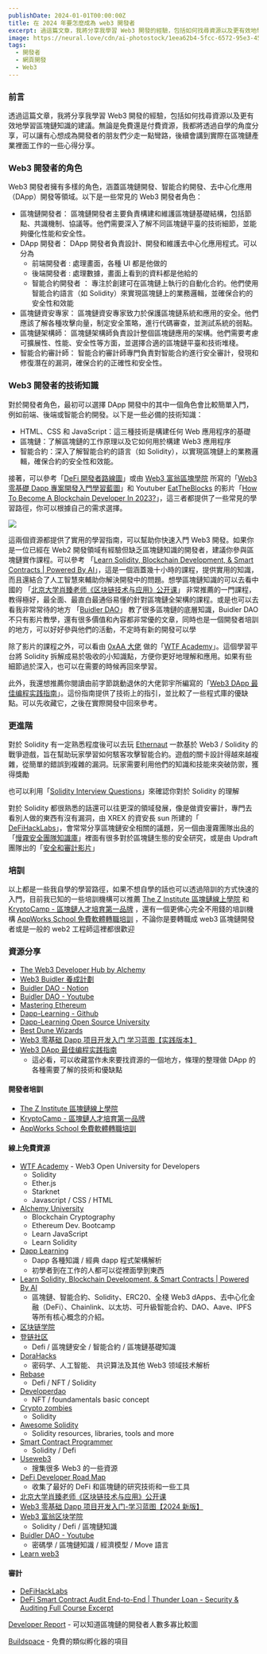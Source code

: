```yaml
---
publishDate: 2024-01-01T00:00:00Z
title: 在 2024 年要怎麼成為 web3 開發者
excerpt: 過這篇文章，我將分享我學習 Web3 開發的經驗，包括如何找尋資源以及更有效地學習區塊鏈知識的建議。無論是免費還是付費資源，我都將透過自學的角度分享，可以讓有心想成為開發者的朋友們少走一點彎路，後續會講到實際在區塊鏈產業裡面工作的一些心得分享。
image: https://neural.love/cdn/ai-photostock/1eea62b4-5fcc-6572-95e3-455eae6621f4/1.jpg?Expires=1714521599&Signature=jWIz8nh--vkvcLmbF8GrRfq1zop~cAV-kpqARrnDCaUHDQe0Q9alRw75GSRbMMZ-uOzMthP~6gUs2JD~VbUnHGQmGj1CQPrPcLviusEiYv2Bhh2iXPmljbvQts7eu7I4idd7ry6Ru8UuGvgVBDs2Slm8mE3T31~EKOgNHfxAAFn90yisAnXqd2FWjaaEdERMm45jAL8q6AbVXVFGhmTxDBQMiSWwuyeAsXRHptzw2gquWi6CnKHpeC35oynOlsKa4OEdXWqZZXZC~tsjtwqJZF8X9A7GK8leLWiVz-VEjnNf1F92SH6kWzUJU4kDviTDI7gB3QQrQwa9xpoVrWa0og__&Key-Pair-Id=K2RFTOXRBNSROX
tags:
  - 開發者
  - 網頁開發
  - Web3
---
```



### 前言

透過這篇文章，我將分享我學習 Web3 開發的經驗，包括如何找尋資源以及更有效地學習區塊鏈知識的建議。無論是免費還是付費資源，我都將透過自學的角度分享，可以讓有心想成為開發者的朋友們少走一點彎路，後續會講到實際在區塊鏈產業裡面工作的一些心得分享。

### Web3 開發者的角色

Web3 開發者擁有多樣的角色，涵蓋區塊鏈開發、智能合約開發、去中心化應用（DApp）開發等領域。以下是一些常見的 Web3 開發者角色：

- 區塊鏈開發者： 區塊鏈開發者主要負責構建和維護區塊鏈基礎結構，包括節點、共識機制、協議等。他們需要深入了解不同區塊鏈平臺的技術細節，並能夠優化性能和安全性。
- DApp 開發者： DApp 開發者負責設計、開發和維護去中心化應用程式。可以分為
  - 前端開發者 : 處理畫面，各種 UI 都是他做的
  - 後端開發者 : 處理數據，畫面上看到的資料都是他給的
  - 智能合約開發者 ： 專注於創建可在區塊鏈上執行的自動化合約。他們使用智能合約語言（如 Solidity）來實現區塊鏈上的業務邏輯，並確保合約的安全性和效能
- 區塊鏈資安專家： 區塊鏈資安專家致力於保護區塊鏈系統和應用的安全。他們應該了解各種攻擊向量，制定安全策略，進行代碼審查，並測試系統的弱點。
- 區塊鏈架構師： 區塊鏈架構師負責設計整個區塊鏈應用的架構。他們需要考慮可擴展性、性能、安全性等方面，並選擇合適的區塊鏈平臺和技術堆棧。
- 智能合約審計師： 智能合約審計師專門負責對智能合約進行安全審計，發現和修復潛在的漏洞，確保合約的正確性和安全性。

### Web3 開發者的技術知識

對於開發者角色，最初可以選擇 DApp 開發中的其中一個角色會比較簡單入門，例如前端、後端或智能合約開發。以下是一些必備的技術知識：

- HTML、CSS 和 JavaScript：這三種技術是構建任何 Web 應用程序的基礎
- 區塊鏈：了解區塊鏈的工作原理以及它如何用於構建 Web3 應用程序
- 智能合約：深入了解智能合約的語言（如 Solidity），以實現區塊鏈上的業務邏輯，確保合約的安全性和效能。

接著，可以參考「[DeFi 開發者路線圖](https://github.com/OffcierCia/DeFi-Developer-Road-Map/blob/main/translations/README_cn.md)」或由 [Web3 富翁區塊學院](https://www.youtube.com/@web3gogogo/videos) 所寫的「[Web3 零基礎 Dapp 專案開發入門學習藍圖](https://triangular-jitterbug-cd5.notion.site/Web3-Dapp-9ad05eb869a34983bb87c073faedc5a6)」和 Youtuber [EatTheBlocks](https://www.youtube.com/@EatTheBlocks/videos) 的影片「[How To Become A Blockchain Developer In 2023?](https://youtu.be/lg5ikF8k6yc?si=Eh4eiHrO5QHWoEdK)」，這三者都提供了一些常見的學習路徑，你可以根據自己的需求選擇。

![](https://raw.githubusercontent.com/OffcierCia/DeFi-Developer-Road-Map/95041489fb367c6cdaa34351df03bdf33c7f096c/DeFiRoadMapNewSVG.svg)

這兩個資源都提供了實用的學習指南，可以幫助你快速入門 Web3 開發。如果你是一位已經在 Web2 開發領域有經驗但缺乏區塊鏈知識的開發者，建議你參與區塊鏈實作課程。可以參考 「[Learn Solidity, Blockchain Development, & Smart Contracts | Powered By AI](https://youtu.be/umepbfKp5rI?si=37JNr26FuKZBMFq_)」，這是一個涵蓋幾十小時的課程，提供實用的知識，而且還結合了人工智慧來輔助你解決開發中的問題。想學區塊鏈知識的可以去看中國的 「[北京大学肖臻老师《区块链技术与应用》公开课](https://www.bilibili.com/video/BV1Vt411X7JF?p=1&vd_source=3b80b4f0da48c2c4373dca14d6488e7f)」 非常推薦的一門課程，教得極好，最全面、最直白最通俗易懂的針對區塊鏈全架構的課程。或是也可以去看我非常常待的地方 「[Buidler DAO](https://www.youtube.com/channel/UCO9TRqgc6Q-MMGy72_eGPNA)」 教了很多區塊鏈的底層知識，Buidler DAO 不只有影片教學，還有很多價值和內容都非常優的文章，同時也是一個開發者培訓的地方，可以好好參與他們的活動，不定時有新的開發可以學

除了影片的課程之外，可以看由 [0xAA 大佬](https://twitter.com/0xAA_Science) 做的「[WTF Academy](https://www.wtf.academy/en/)」。這個學習平台將 Solidity 拆解成易於吸收的小知識點，方便你更好地理解和應用。如果有些細節過於深入，也可以在需要的時候再回來學習。

此外，我還想推薦你閱讀由前字節跳動退休的大佬郭宇所編寫的「[Web3 DApp 最佳编程实践指南](https://guoyu.mirror.xyz/RD-xkpoxasAU7x5MIJmiCX4gll3Cs0pAd5iM258S1Ek)」。這份指南提供了技術上的指引，並比較了一些程式庫的優缺點。可以先收藏它，之後在實際開發中回來參考。

### 更進階

對於 Solidity 有一定熟悉程度後可以去玩 [Ethernaut](https://ethernaut.openzeppelin.com/) 一款基於 Web3 / Solidity 的戰爭遊戲，旨在幫助玩家學習如何駭客攻擊智能合約。遊戲的關卡設計得越來越複雜，從簡單的錯誤到複雜的漏洞。玩家需要利用他們的知識和技能來突破防禦，獲得獎勵

也可以利用「[Solidity Interview Questions](https://www.rareskills.io/post/solidity-interview-questions)」來確認你對於 Solidity 的理解

對於 Solidity 都很熟悉的話還可以往更深的領域發展，像是做資安審計，專門去看別人做的東西有沒有漏洞，由 XREX 的資安長 sun 所建的「 [DeFiHackLabs](https://www.youtube.com/@DeFiHackLabs/featured)」，會常常分享區塊鏈安全相關的議題，另一個由漫霧團隊出品的「[慢霧安全團隊知識庫](https://github.com/slowmist/Knowledge-Base)」裡面有很多對於區塊鏈生態的安全研究，或是由 Updraft 團隊出的「[安全和審計影片](https://updraft.cyfrin.io/courses/security)」

### 培訓

以上都是一些我自學的學習路徑，如果不想自學的話也可以透過陪訓的方式快速的入門，目前我已知的一些培訓機構可以推薦 [The Z Institute 區塊鏈線上學院](https://zinstitute.net/zh) 和 [KryptoCamp - 區塊鏈人才培育第一品牌](https://kryptocamp.tw/) ，還有一個更佛心完全不用錢的培訓機構 [AppWorks School 免費軟體轉職培訓](https://school.appworks.tw/) ，不論你是要轉職成 web3 區塊鏈開發者或是一般的 web2 工程師這裡都很歡迎

### 資源分享

- [The Web3 Developer Hub by Alchemy](https://docs.alchemy.com/)
- [Web3 Buidler 養成計劃](https://buidlerdao.notion.site/Web3-Buidler-2e8280e463ab4049800666f1f9f6dd6e)
- [Buidler DAO - Notion](https://buidlerdao.notion.site/Buidler-DAO-Space-8f30fcbb72d94c40b40e7b431cc71db0)
- [Buidler DAO - Youtube](https://www.youtube.com/channel/UCO9TRqgc6Q-MMGy72_eGPNA)
- [Mastering Ethereum](https://cypherpunks-core.github.io/ethereumbook_zh/)
- [Dapp-Learning - Github](https://github.com/Dapp-Learning-DAO/Dapp-Learning)
- [Dapp-Learning Open Source University](https://dapplearning.notion.site/b37a0a4ab4e646e3af5758bc977c5bc8?v=f8c3344b344d45a6b1517ba90262c308)
- [Best Dune Wizards ](https://0xfinish.notion.site/Best-Dune-Wizards-0fb03568ed974b05a91f4e070cf89491)
- [Web3 零基础 Dapp 项目开发入门 学习蓝图【实践版本】](https://triangular-jitterbug-cd5.notion.site/Web3-Dapp-9ad05eb869a34983bb87c073faedc5a6)
- [Web3 DApp 最佳编程实践指南](https://guoyu.mirror.xyz/RD-xkpoxasAU7x5MIJmiCX4gll3Cs0pAd5iM258S1Ek)
  - 這必看，可以收藏當作未來要找資源的一個地方，條理的整理做 DApp 的各種需要了解的技術和優缺點

#### 開發者培訓

- [The Z Institute 區塊鏈線上學院](https://zinstitute.net/zh)
- [KryptoCamp - 區塊鏈人才培育第一品牌](https://kryptocamp.tw/)
- [AppWorks School 免費軟體轉職培訓](https://school.appworks.tw/)

#### 線上免費資源

- [WTF Academy](https://www.wtf.academy/en/) - Web3 Open University for Developers
  - Solidity
  - Ether.js
  - Starknet
  - Javascript / CSS / HTML
- [Alchemy University](https://university.alchemy.com/home)
  - Blockchain Cryptography
  - Ethereum Dev. Bootcamp
  - Learn JavaScript
  - Learn Solidity
- [Dapp Learning](https://github.com/Dapp-Learning-DAO/Dapp-Learning)
  - Dapp 各種知識 / 經典 dapp 程式架構解析
  - 初學者到在工作的人都可以從裡面學到東西
- [Learn Solidity, Blockchain Development, & Smart Contracts | Powered By AI ](https://youtu.be/sas02qSFZ74?si=ZUux8WlEgz8tVR80)
  - 區塊鏈、智能合約、Solidity、ERC20、全棧 Web3 dApps、去中心化金融（DeFi）、Chainlink、以太坊、可升級智能合約、DAO、Aave、IPFS 等所有核心概念的介紹。
- [区块链学院](https://space.bilibili.com/3461576765999655)
- [登链社区](https://space.bilibili.com/581611011)
  - Defi / 區塊鏈安全 / 智能合約 / 區塊鏈基礎知識
- [DoraHacks](https://space.bilibili.com/445312136?spm_id_from=333.337.search-card.all.click)
  - 密码学、人工智能、 共识算法及其他 Web3 领域技术解析
- [Rebase](https://space.bilibili.com/382886213)
  - Defi / NFT / Solidity
- [Developerdao](https://academy.developerdao.com/getting-started)
  - NFT / foundamentals basic concept
- [Crypto zombies](https://cryptozombies.io/)
  - Solidity
- [Awesome Solidity](https://bkrem.github.io/awesome-solidity/)
  - Solidity resources, libraries, tools and more
- [Smart Contract Programmer](https://www.youtube.com/@smartcontractprogrammer)
  - Solidity / Defi
- [Useweb3](https://www.useweb3.xyz/)
  - 搜集很多 Web3 的一些資源
- [DeFi Developer Road Map](https://github.com/OffcierCia/DeFi-Developer-Road-Map)
  - 收集了最好的 DeFi 和區塊鏈的研究技術和一些工具
- [北京大学肖臻老师《区块链技术与应用》公开课](https://www.bilibili.com/video/BV1Vt411X7JF?p=1&vd_source=3b80b4f0da48c2c4373dca14d6488e7f)
- [Web3 零基础 Dapp 项目开发入门-学习蓝图【2024 新版】](https://triangular-jitterbug-cd5.notion.site/Web3-Dapp-2024-9ad05eb869a34983bb87c073faedc5a6)
- [Web3 富翁区块学院](https://www.youtube.com/@web3gogogo/videos)
  - Solidity / Defi / 區塊鏈知識
- [Buidler DAO - Youtube](https://www.youtube.com/channel/UCO9TRqgc6Q-MMGy72_eGPNA)
  - 密碼學 / 區塊鏈知識 / 經濟模型 / Move 語言
- [Learn web3](https://learnweb3.io/)

#### 審計

- [DeFiHackLabs](https://www.youtube.com/@DeFiHackLabs/featured)
- [DeFi Smart Contract Audit End-to-End | Thunder Loan - Security & Auditing Full Course Excerpt](https://www.youtube.com/watch?v=nO0Q83VZCJM)

[Developer Report](https://www.developerreport.com/) - 可以知道區塊鏈的開發者人數多寡比較圖

[Buildspace](https://buildspace.so/) - 免費的類似孵化器的項目